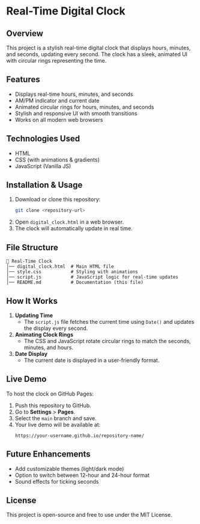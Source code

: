 # Real-Time Digital Clock

## Overview
This project is a stylish real-time digital clock that displays hours, minutes, and seconds, updating every second. The clock has a sleek, animated UI with circular rings representing the time.

## Features
- Displays real-time hours, minutes, and seconds
- AM/PM indicator and current date
- Animated circular rings for hours, minutes, and seconds
- Stylish and responsive UI with smooth transitions
- Works on all modern web browsers

## Technologies Used
- HTML
- CSS (with animations & gradients)
- JavaScript (Vanilla JS)

## Installation & Usage
1. Download or clone this repository:
   ```sh
   git clone <repository-url>
   ```
2. Open `digital_clock.html` in a web browser.
3. The clock will automatically update in real time.

## File Structure
```
📂 Real-Time Clock
│── digital_clock.html  # Main HTML file
│── style.css           # Styling with animations
│── script.js           # JavaScript logic for real-time updates
│── README.md           # Documentation (this file)
```

## How It Works
1. **Updating Time**
   - The `script.js` file fetches the current time using `Date()` and updates the display every second.
2. **Animating Clock Rings**
   - The CSS and JavaScript rotate circular rings to match the seconds, minutes, and hours.
3. **Date Display**
   - The current date is displayed in a user-friendly format.

## Live Demo
To host the clock on GitHub Pages:
1. Push this repository to GitHub.
2. Go to **Settings** > **Pages**.
3. Select the `main` branch and save.
4. Your live demo will be available at:
   ```
   https://your-username.github.io/repository-name/
   ```

## Future Enhancements
- Add customizable themes (light/dark mode)
- Option to switch between 12-hour and 24-hour format
- Sound effects for ticking seconds

## License
This project is open-source and free to use under the MIT License.

